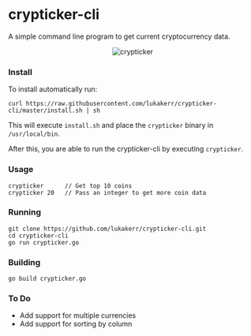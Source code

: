 # crypticker-cli

A simple command line program to get current cryptocurrency data.

<div style="text-align:center">
  <img src="https://i.imgur.com/lU9w7Ba.png" alt="crypticker">
</div>

### Install

To install automatically run:

```
curl https://raw.githubusercontent.com/lukakerr/crypticker-cli/master/install.sh | sh
```

This will execute `install.sh` and place the `crypticker` binary in `/usr/local/bin`.

After this, you are able to run the crypticker-cli by executing `crypticker`.

### Usage

```
crypticker      // Get top 10 coins
crypticker 20   // Pass an integer to get more coin data
```

### Running
 
```
git clone https://github.com/lukakerr/crypticker-cli.git
cd crypticker-cli
go run crypticker.go
```

### Building

```
go build crypticker.go
```

### To Do

- Add support for multiple currencies
- Add support for sorting by column
